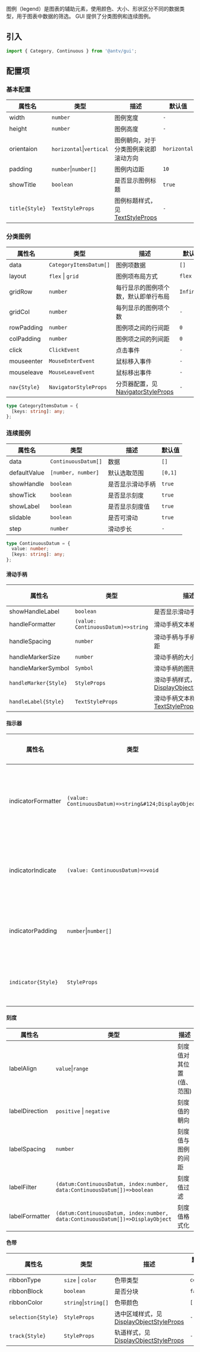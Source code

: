 图例（legend）是图表的辅助元素，使用颜色、大小、形状区分不同的数据类型，用于图表中数据的筛选。 GUI 提供了分类图例和连续图例。

## 引入

```js
import { Category, Continuous } from '@antv/gui';
```

## 配置项

### 基本配置

| **属性名**     | **类型**                     | **描述**                                                                      | **默认值**   |
| -------------- | ---------------------------- | ----------------------------------------------------------------------------- | ------------ |
| width          | `number`                     | 图例宽度                                                                      | `-`          |
| height         | `number`                     | 图例高度                                                                      | `-`          |
| orientaion     | `horizontal`&#124;`vertical` | 图例朝向，对于分类图例来说即滚动方向                                          | `horizontal` |
| padding        | `number`&#124;`number[]`     | 图例内边距                                                                    | `10`         |
| showTitle      | `boolean`                    | 是否显示图例标题                                                              | `true`       |
| `title{Style}` | `TextStyleProps`             | 图例标题样式，见 [TextStyleProps](https://g.antv.antgroup.com/api/basic/text) | `-`          |

### 分类图例

| **属性名**   | **类型**               | **描述**                                                | **默认值** |
| ------------ | ---------------------- | ------------------------------------------------------- | ---------- |
| data         | `CategoryItemsDatum[]` | 图例项数据                                              | `[]`       |
| layout       | `flex` \| `grid`       | 图例项布局方式                                          | `flex`     |
| gridRow      | `number`               | 每行显示的图例项个数，默认即单行布局                    | `Infinity` |
| gridCol      | `number`               | 每列显示的图例项个数                                    | `-`        |
| rowPadding   | `number`               | 图例项之间的行间距                                      | `0`        |
| colPadding   | `number`               | 图例项之间的列间距                                      | `0`        |
| click        | `ClickEvent`           | 点击事件                                                | `-`        |
| mouseenter   | `MouseEnterEvent`      | 鼠标移入事件                                            | `-`        |
| mouseleave   | `MouseLeaveEvent`      | 鼠标移出事件                                            | `-`        |
| `nav{Style}` | `NavigatorStyleProps`  | 分页器配置，见 [NavigatorStyleProps](./navigator.zh.md) | `-`        |

```ts
type CategoryItemsDatum = {
  [keys: string]: any;
};
```

### 连续图例

| **属性名**   | **类型**            | **描述**         | **默认值** |
| ------------ | ------------------- | ---------------- | ---------- |
| data         | `ContinuousDatum[]` | 数据             | `[]`       |
| defaultValue | `[number, number]`  | 默认选取范围     | `[0,1]`    |
| showHandle   | `boolean`           | 是否显示滑动手柄 | `true`     |
| showTick     | `boolean`           | 是否显示刻度     | `true`     |
| showLabel    | `boolean`           | 是否显示刻度值   | `true`     |
| slidable     | `boolean`           | 是否可滑动       | `true`     |
| step         | `number`            | 滑动步长         | `-`        |

```ts
type ContinuousDatum = {
  value: number;
  [keys: string]: any;
};
```

#### 滑动手柄

| **属性名**            | **类型**                           | **描述**                                                                                         | **默认值** |
| --------------------- | ---------------------------------- | ------------------------------------------------------------------------------------------------ | ---------- |
| showHandleLabel       | `boolean`                          | 是否显示滑动手柄文本                                                                             | `true`     |
| handleFormatter       | `(value: ContinuousDatum)=>string` | 滑动手柄文本格式化                                                                               | `-`        |
| handleSpacing         | `number`                           | 滑动手柄与手柄文本的间距                                                                         | `0`        |
| handleMarkerSize      | `number`                           | 滑动手柄的大小                                                                                   | `25`       |
| handleMarkerSymbol    | `Symbol`                           | 滑动手柄的图形                                                                                   | `-`        |
| `handleMarker{Style}` | `StyleProps`                       | 滑动手柄样式，见 [DisplayObjectStyleProps](https://g.antv.antgroup.com/api/basic/display-object) | `-`        |
| `handleLabel{Style}`  | `TextStyleProps`                   | 滑动手柄文本样式，见 [TextStyleProps](https://g.antv.antgroup.com/api/basic/text)                | `-`        |

#### 指示器

| **属性名**         | **类型**                                              | **描述**         | **默认值** |
| ------------------ | ----------------------------------------------------- | ---------------- | ---------- |
| indicatorFormatter | `(value: ContinuousDatum)=>string&#124;DisplayObject` | 指示器文本格式化 | `-`        |
| indicatorIndicate  | `(value: ContinuousDatum)=>void`                      | 指示器触发事件   | `-`        |
| indicatorPadding   | `number`&#124;`number[]`                              | 指示器内边距     | `10`       |
| `indicator{Style}` | `StyleProps`                                          | 指示器样式       | `-`        |

#### 刻度

| **属性名**     | **类型**                                                                       | **描述**                 | **默认值** |
| -------------- | ------------------------------------------------------------------------------ | ------------------------ | ---------- |
| labelAlign     | `value`&#124;`range`                                                           | 刻度值对其位置(值、范围) | `value`    |
| labelDirection | `positive` &#124; `negative`                                                   | 刻度值的朝向             | `positive` |
| labelSpacing   | `number`                                                                       | 刻度值与图例的间距       | `0`        |
| labelFilter    | `(datum:ContinuousDatum, index:number, data:ContinuousDatum[])=>boolean`       | 刻度值过滤               | `-`        |
| labelFormatter | `(datum:ContinuousDatum, index:number, data:ContinuousDatum[])=>DisplayObject` | 刻度值格式化             | `-`        |

#### 色带

| **属性名**         | **类型**                 | **描述**                                                                                         | **默认值** |
| ------------------ | ------------------------ | ------------------------------------------------------------------------------------------------ | ---------- |
| ribbonType         | `size` &#124; `color`    | 色带类型                                                                                         | `color`    |
| ribbonBlock        | `boolean`                | 是否分块                                                                                         | `false`    |
| ribbonColor        | `string`&#124;`string[]` | 色带颜色                                                                                         | `[]`       |
| `selection{Style}` | `StyleProps`             | 选中区域样式，见 [DisplayObjectStyleProps](https://g.antv.antgroup.com/api/basic/display-object) | `-`        |
| `track{Style}`     | `StyleProps`             | 轨道样式，见 [DisplayObjectStyleProps](https://g.antv.antgroup.com/api/basic/display-object)     | `-`        |
